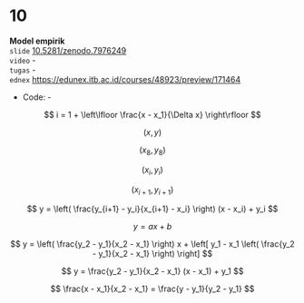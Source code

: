 # 10
**Model empirik** \
`slide` [10.5281/zenodo.7976249](https://doi.org/10.5281/zenodo.7976249) \
`video` - \
`tugas` - \
`ednex` https://edunex.itb.ac.id/courses/48923/preview/171464

+ Code: -



$$
i = 1 + \left\lfloor \frac{x - x_1}{\Delta x} \right\rfloor
$$


$$
(x, y)
$$


$$
(x_8, y_8)
$$



$$
(x_i, y_i)
$$


$$
(x_{i+1}, y_{i+1})
$$


$$
y = \left( \frac{y_{i+1} - y_i}{x_{i+1} - x_i} \right) (x - x_i) + y_i 
$$



$$
y = ax + b
$$

$$
y = \left( \frac{y_2 - y_1}{x_2 - x_1} \right) x  + \left[ y_1 - x_1 \left( \frac{y_2 - y_1}{x_2 - x_1} \right) \right] 
$$


$$
y = \frac{y_2 - y_1}{x_2 - x_1} (x - x_1) + y_1 
$$


$$
\frac{x - x_1}{x_2 - x_1} = \frac{y - y_1}{y_2 - y_1}
$$
